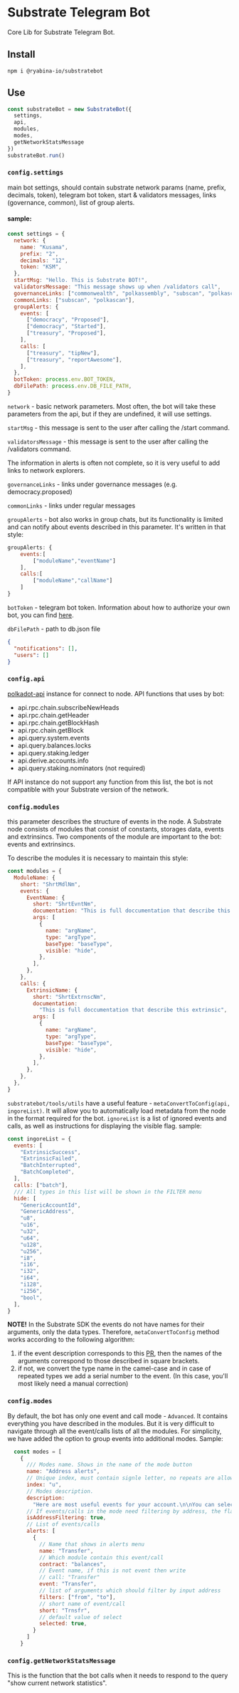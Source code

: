 # Substrate Telegram Bot

Core Lib for Substrate Telegram Bot.

## Install

```
npm i @ryabina-io/substratebot
```

## Use

```js
const substrateBot = new SubstrateBot({
  settings,
  api,
  modules,
  modes,
  getNetworkStatsMessage
})
substrateBot.run()
```

### `config.settings`

main bot settings, should contain substrate network params (name, prefix, decimals, token), telegram bot token, start & validators messages, links (governance, common), list of group alerts.

#### sample:

```js
const settings = {
  network: {
    name: "Kusama",
    prefix: "2",
    decimals: "12",
    token: "KSM",
  },
  startMsg: "Hello. This is Substrate BOT!",
  validatorsMessage: "This message shows up when /validators call",
  governanceLinks: ["commonwealth", "polkassembly", "subscan", "polkascan"],
  commonLinks: ["subscan", "polkascan"],
  groupAlerts: {
    events: [
      ["democracy", "Proposed"],
      ["democracy", "Started"],
      ["treasury", "Proposed"],
    ],
    calls: [
      ["treasury", "tipNew"],
      ["treasury", "reportAwesome"],
    ],
  },
  botToken: process.env.BOT_TOKEN,
  dbFilePath: process.env.DB_FILE_PATH,
}
```

`network` - basic network parameters. Most often, the bot will take these parameters from the api, but if they are undefined, it will use settings.

`startMsg` - this message is sent to the user after calling the /start command.

`validatorsMessage` - this message is sent to the user after calling the /validators command.

The information in alerts is often not complete, so it is very useful to add links to network explorers.

`governanceLinks` - links under governance messages (e.g. democracy.proposed)

`commonLinks` - links under regular messages

`groupAlerts` - bot also works in group chats, but its functionality is limited and can notify about events described in this parameter. It's written in that style:

```js
groupAlerts: {
    events:[
        ["moduleName","eventName"]
    ],
    calls:[
        ["moduleName","callName"]
    ]
}
```

`botToken` - telegram bot token. Information about how to authorize your own bot, you can find [here](https://core.telegram.org/bots/api#authorizing-your-bot).

`dbFilePath` - path to db.json file

```json
{
  "notifications": [],
  "users": []
}
```

### `config.api`

[polkadot-api](https://github.com/polkadot-js/api) instance for connect to node.
API functions that uses by bot:

- api.rpc.chain.subscribeNewHeads
- api.rpc.chain.getHeader
- api.rpc.chain.getBlockHash
- api.rpc.chain.getBlock
- api.query.system.events
- api.query.balances.locks
- api.query.staking.ledger
- api.derive.accounts.info
- api.query.staking.nominators (not required)

If API instance do not support any function from this list, the bot is not compatible with your Substrate version of the network.

### `config.modules`

this parameter describes the structure of events in the node. A Substrate node consists of modules that consist of constants, storages data, events and extrinsincs. Two components of the module are important to the bot: events and extrinsincs.

To describe the modules it is necessary to maintain this style:

```js
const modules = {
  ModuleName: {
    short: "ShrtMdlNm",
    events: {
      EventName: {
        short: "ShrtEvntNm",
        documentation: "This is full doccumentation that describe this event",
        args: [
          {
            name: "argName",
            type: "argType",
            baseType: "baseType",
            visible: "hide",
          },
        ],
      },
    },
    calls: {
      ExtrinsicName: {
        short: "ShrtExtrnscNm",
        documentation:
          "This is full doccumentation that describe this extrinsic",
        args: [
          {
            name: "argName",
            type: "argType",
            baseType: "baseType",
            visible: "hide",
          },
        ],
      },
    },
  },
}
```

`substratebot/tools/utils` have a useful feature - `metaConvertToConfig(api, ingoreList)`. It will allow you to automatically load metadata from the node in the format required for the bot. `ignoreList` is a list of ignored events and calls, as well as instructions for displaying the visible flag. sample:

```js
const ingoreList = {
  events: [
    "ExtrinsicSuccess",
    "ExtrinsicFailed",
    "BatchInterrupted",
    "BatchCompleted",
  ],
  calls: ["batch"],
  /// All types in this list will be shown in the FILTER menu
  hide: [
    "GenericAccountId",
    "GenericAddress",
    "u8",
    "u16",
    "u32",
    "u64",
    "u128",
    "u256",
    "i8",
    "i16",
    "i32",
    "i64",
    "i128",
    "i256",
    "bool",
  ],
}
```

**NOTE!** In the Substrate SDK the events do not have names for their arguments, only the data types. Therefore, `metaConvertToConfig` method works according to the following algorithm:

1. if the event description corresponds to this [PR](https://github.com/paritytech/substrate/pull/6684),
   then the names of the arguments correspond to those described in square brackets.
2. if not, we convert the type name in the camel-case and in case of repeated types we add a serial number to the event. (In this case, you'll most likely need a manual correction)

### `config.modes`

By default, the bot has only one event and call mode - `Advanced`. It contains everything you have described in the modules. But it is very difficult to navigate through all the event/calls lists of all the modules. For simplicity, we have added the option to group events into additional modes. Sample:

```js
  const modes = [
    {
      /// Modes name. Shows in the name of the mode button
      name: "Address alerts",
      // Unique index, must contain signle letter, no repeats are allowed.
      index: "u",
      // Modes description.
      description:
        "Here are most useful events for your account.\n\nYou can select🟢/ unselect⚪️ by clicking on them.",
      // If events/calls in the mode need filtering by address, the flag is true.
      isAddressFiltering: true,
      // List of events/calls
      alerts: [
        {
          // Name that shows in alerts menu
          name: "Transfer",
          // Which module contain this event/call
          contract: "balances",
          // Event name, if this is not event then write
          // call: "Transfer"
          event: "Transfer",
          // list of arguments which should filter by input address
          filters: ["from", "to"],
          // short name of event/call
          short: "Trnsfr",
          // default value of select
          selected: true,
        }
      ]
    }
```

### `config.getNetworkStatsMessage`

This is the function that the bot calls when it needs to respond to the query "show current network statistics".

